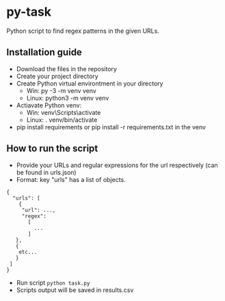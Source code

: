 # py-task
Python script to find regex patterns in the given URLs.

## Installation guide

* Download the files in the repository
* Create your project directory
* Create Python virtual environtment in your directory
  * Win: py -3 -m venv venv
  * Linux: python3 -m venv venv
* Actiavate Python venv:
  * Win: venv\Scripts\activate
  * Linux: . venv/bin/activate
* pip install requirements or pip install -r requirements.txt in the venv

## How to run the script

* Provide your URLs and regular expressions for the url respectively (can be found in urls.json)
 * Format: key "urls" has a list of objects.
 ```
 {
   "urls": [
     {
      "url": ...,
      "regex": 
        [
          ...
        ]
    },
    { 
     etc...
    }
  ]
}
```
* Run script `python task.py`
* Scripts output will be saved in results.csv
